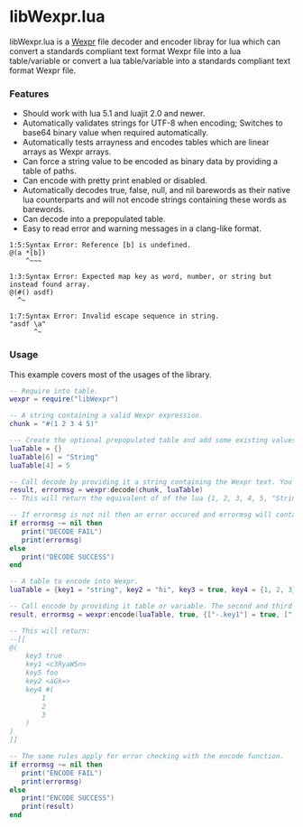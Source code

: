 # libWexpr.lua

libWexpr.lua is a [Wexpr](https://github.com/thothonegan/libWexpr) file decoder and encoder libray for lua which can convert a standards compliant text format Wexpr file into a lua table/variable or convert a lua table/variable into a standards compliant text format Wexpr file.

### Features

  - Should work with lua 5.1 and luajit 2.0 and newer.
  - Automatically validates strings for UTF-8 when encoding; Switches to base64 binary value when required automatically.
  - Automatically tests arrayness and encodes tables which are linear arrays as Wexpr arrays.
  - Can force a string value to be encoded as binary data by providing a table of paths.
  - Can encode with pretty print enabled or disabled.
  - Automatically decodes true, false, null, and nil barewords as their native lua counterparts and will not encode strings containing these words as barewords.
  - Can decode into a prepopulated table.
  - Easy to read error and warning messages in a clang-like format.
```
1:5:Syntax Error: Reference [b] is undefined.
@(a *[b])
    ^~~~
    
1:3:Syntax Error: Expected map key as word, number, or string but instead found array.
@(#() asdf) 
  ^~
  
1:7:Syntax Error: Invalid escape sequence in string.
"asdf \a"
      ^~
```

### Usage

This example covers most of the usages of the library.

```lua
-- Require into table.
wexpr = require("libWexpr")

-- A string containing a valid Wexpr expression.
chunk = "#(1 2 3 4 5)"

--- Create the optional prepopulated table and add some existing values.
luaTable = {}
luaTable[6] = "String"
luaTable[4] = 5

-- Call decode by providing it a string containing the Wexpr text. You can optionally provide a pre-populated table for it to fill out with new information as a second argument; if one is not provided it will create a new table.
result, errormsg = wexpr:decode(chunk, luaTable)
-- This will return the equivalent of of the lua {1, 2, 3, 4, 5, "String"} overwriting the 4th index with the 4 from the Wexpr chunk but ignoring the 6th position which was set to "String" in the prepopulated tabled.

-- If errormsg is not nil then an error occured and errormsg will contain the error as a string. Otherwise result will contain the contents of the Wexpr text chunk in native lua format. You MUST check against the second return value as nil is a valid result of decoding a Wexpr file.
if errormsg ~= nil then
   print("DECODE FAIL")
   print(errormsg)
else
   print("DECODE SUCCESS")
end

-- A table to encode into Wexpr.
luaTable = {key1 = "string", key2 = "hi", key3 = true, key4 = {1, 2, 3}, key5 = "foo"}

-- Call encode by providing it table or variable. The second and third parameters are optional. The second parameter is pretty print and defaults to false. The third parameter is a table of keys that give the paths to all keys that should be encoded as base64 binary in the output file if they are strings. The paths are stem from the root table which is expressed as '-' so -.key1 would equate to luaTable.key1 in this example.
result, errormsg = wexpr:encode(luaTable, true, {["-.key1"] = true, ["-.key2"] = true })

-- This will return:
--[[
@(
	key3 true
	key1 <c3RyaW5n>
	key5 foo
	key2 <aGk=>
	key4 #(
		1
		2
		3
	)
)
]]

-- The same rules apply for error checking with the encode function.
if errormsg ~= nil then
   print("ENCODE FAIL")
   print(errormsg)
else
   print("ENCODE SUCCESS")
   print(result)
end
```
